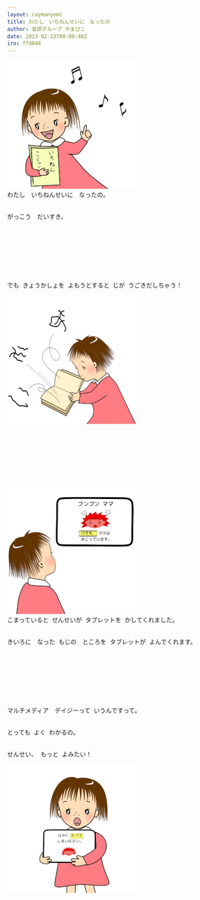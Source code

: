 ```yaml
---
layout: caymanyomi
title: わたし　いちねんせいに　なったの
author: 音訳グループ やまびこ
date: 2023-02-23T00:09:40Z
iro: ffd048
---
```


<div style="margin-bottom: 10em;">
<span data-dur="1.150" data-begin="0" id="xmri_0000"><img src="media/index/web1ecolor.png" alt="絵、説明。赤いワンピースの女の子。「いちねん　こくご」と書かれた教科書を持ち、頭の周りに音符がいくつか浮かんでいます。絵、終わり" class="bottom2"></span>

<div class="bottom2"><span data-dur="1.280" data-begin="1.150" id="xmri_0001">わたし</span>　<span data-dur="1.334" data-begin="2.430" id="xmri_0002">いちねんせいに</span>　<span data-dur="2.604" data-begin="3.764" id="xmri_0003">なったの。</span><br /><br />

<span data-dur="1.161" data-begin="6.368" id="xmri_0004">がっこう</span>　<span data-dur="1.844" data-begin="7.529" id="xmri_0005">だいすき。</span>
</div>
</div>

<div style="margin-bottom: 10em;">
<div class="bottom2"><span data-dur="1.139" data-begin="10.523" id="xmri_0007">でも</span><span class="infty_silent_wide_space"> &nbsp;</span><span data-dur="1.985" data-begin="11.662" id="xmri_0008">きょうかしょを</span><span class="infty_silent_wide_space"> &nbsp;</span><span data-dur="2.615" data-begin="13.647" id="xmri_0009">よもうとすると</span><span class="infty_silent_wide_space"> &nbsp;</span><span data-dur="1.356" data-begin="16.262" id="xmri_000A">じが</span><span class="infty_silent_wide_space"> &nbsp;</span><span data-dur="3.526" data-begin="17.618" id="xmri_000B">うごきだしちゃう！</span>
</div>

<span data-dur="1.150" data-begin="9.373" id="xmri_0006"><img src="media/index/web2-3color.png" alt="絵、説明。本を開いた女の子。文字があちこちに飛んでいって、女の子は困った顔をしています。絵、終わり" class="bottom2"></span>
</div>

<div style="margin-bottom: 10em;">
<span data-dur="1.150" data-begin="21.144" id="xmri_000C"><img src="media/index/web4-5color.png" alt="絵、説明。タブレットに文字や絵が表示され、女の子がそれを見ています。絵、終わり" class="bottom2"></span>

<div class="bottom2"><span data-dur="2.192" data-begin="22.294" id="xmri_000D">こまっていると</span><span class="infty_silent_wide_space"> &nbsp;</span><span data-dur="1.497" data-begin="24.486" id="xmri_000E">せんせいが</span><span class="infty_silent_wide_space"> &nbsp;</span><span data-dur="1.356" data-begin="25.983" id="xmri_000F">タブレットを</span><span class="infty_silent_wide_space"> &nbsp;</span><span data-dur="3.255" data-begin="27.339" id="xmri_0010">かしてくれました。</span><br /><br />

<span data-dur="1.812" data-begin="30.594" id="xmri_0011">きいろに　なった</span><span class="infty_silent_wide_space"> &nbsp;</span><span data-dur="2.192" data-begin="32.406" id="xmri_0012">もじの　ところを</span><span class="infty_silent_wide_space"> &nbsp;</span><span data-dur="1.660" data-begin="34.598" id="xmri_0013">タブレットが</span><span class="infty_silent_wide_space"> &nbsp;</span><span data-dur="3.396" data-begin="36.258" id="xmri_0014">よんでくれます。</span>
</div></div>

<div style="margin-bottom: 10em;">
<div class="bottom2"><span data-dur="3.331" data-begin="40.804" id="xmri_0016">マルチメディア　デイジーって</span><span class="infty_silent_wide_space"> &nbsp;</span><span data-dur="3.244" data-begin="44.135" id="xmri_0017">いうんですって。</span><br /><br />

<span data-dur="1.345" data-begin="47.379" id="xmri_0018">とっても</span><span class="infty_silent_wide_space"> &nbsp;</span><span data-dur=".629" data-begin="48.724" id="xmri_0019">よく</span><span class="infty_silent_wide_space"> &nbsp;</span><span data-dur="3.049" data-begin="49.353" id="xmri_001A">わかるの。</span><br /><br />

<span data-dur="1.345" data-begin="52.402" id="xmri_001B">せんせい、</span><span class="infty_silent_wide_space"> &nbsp;</span><span data-dur=".879" data-begin="53.747" id="xmri_001C">もっと</span><span class="infty_silent_wide_space"> &nbsp;</span><span data-dur="2.528" data-begin="54.626" id="xmri_001D">よみたい！</span>
</div>

<span data-dur="1.150" data-begin="39.654" id="xmri_0015"><img src="media/index/web6-7color.png" alt="絵、説明。女の子がタブレットを抱えてこちらに見せ、話している様子。絵、終わり" class="bottom2"></span>
</div>

